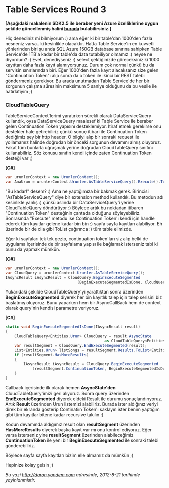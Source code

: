 # Table Services Round 3 

**[Aşağıdaki makalenin SDK2.5 ile beraber yeni Azure özelliklerine uygun
şekilde güncellenmiş halini
[burada](http://daron.yondem.com/software/post/Table_Services_SDK_25_Continuation_Token)
bulabilirsiniz.]**

Hiç denediniz mi bilmiyorum :) ama eğer ki bir table'dan 1000'den fazla
nesneniz varsa.. ki kesinlikle olacaktır. Hatta Table Service'in en
kuvvetli yönlerinden biri şu anda SQL Azure 150GB database sınırına
sahipken Table Service'de 1TB'a kadar bir table'da data tutabiliyor
olmamız :) neyse ne diyordum? :) Evet, denediyseniz :) select
çektiğinizde göreceksiniz ki 1000 kayıttan daha fazla kayıt
alamıyorsunuz. Durum çok normal çünkü bu da servisin sınırlarından biri.
Eğer 1000'den fazla kayıt alacaksanız size gelen "Continuation Token"ı
alıp sonra da o token ile ikinci bir REST talebi göndermeniz gerekiyor.
Bu arada unutmadan Table Service'de her bir sorgunun çalışma süresinin
maksimum 5 saniye olduğunu da bu vesile ile hatırlatiyim ;)

### CloudTableQuery  

TableServiceContext'lerimi yaratırken sürekli olarak DataServiceQuery
kullandık, oysa DataServiceQuery maalesef ki Table Service ile beraber
gelen Continuation Token yapısını desteklemiyor. İtiraf etmek gerekirse
onu destekler hale getirebiliriz çünkü sonuç itibari ile Continuation
Token dediğimiz şey bir http header. O bilgiyi alıp bir sonraki request
ile yollamamız halinde doğrudan bir önceki sorgunun devamını almış
oluyoruz. Fakat tüm bunlarla uğraşmak yerine doğrudan CloudTableQuery
sınıfını kullanabiliriz. Söz konusu sınıfın kendi içinde zaten
Continuation Token desteği var ;)

**[C\#]**
```cs
var urunlerContext = new UrunlerContext();
var AnaUrun = urunlerContext.Urunler.AsTableServiceQuery().Execute().ToList();
```

"Bu kadar!" desem? :) Ama ne yaptığımıza bir bakmak gerek. Birincisi
"AsTableServiceQuery" diye bir extension method kullandık. Bu metodun
adı kesinlikle yanlış :) çünkü aslında bir DataServiceQuery'i yerine
CloudTableQuery döndürüyor :) Böylece artık bu noktadan itibaren
"Continuation Token" desteğinin çantada olduğunu söyleyebiliriz.
Sonrasında "Execute" metodu ise Continuation Token'ı kendi için handle
ederek tüm kayıtlar gelene kadar bin bin :) sayfa sayfa kayıtları
alabiliyor. Eh üzerinde bir de cila gibi ToList çağırınca :) tüm table
elimizde.

Eğer ki sayfaları tek tek gezip, continuation token'ları siz alıp belki
de uygulama içerisinde de bir sayfalama yapısı ile bağlamak isterseniz
tabi ki bunu da yapmak mümkün.

**[C\#]**
```cs
var urunlerContext = new UrunlerContext();
var CloudQuery = urunlerContext.Urunler.AsTableServiceQuery();
IAsyncResult iAsyncResult = CloudQuery.BeginExecuteSegmented
                                (BeginExecuteSegmentedIsDone, CloudQuery); 
```

Yukarıdaki şekilde CloudTableQuery'yi yarattıktan sonra üzerinden
**BeginExecuteSegmented** diyerek her bin kayıtlık talep için talep
serisini biz başlatmış oluyoruz. Bunu yaparken hem bir AsyncCallBack hem
de context olarak query'nin kendisi parametre veriyoruz.

**[C\#]**
```cs
static void BeginExecuteSegmentedIsDone(IAsyncResult result)
{
    CloudTableQuery<Entities.Urun> CloudQuery = result.AsyncState 
                                            as CloudTableQuery<Entities.Urun>;
    var resultSegment = CloudQuery.EndExecuteSegmented(result);
    List<Entities.Urun> listSongs = resultSegment.Results.ToList<Entities.Urun>();
    if (resultSegment.HasMoreResults)
    {
        IAsyncResult iAsyncResult = CloudQuery.BeginExecuteSegmented
            (resultSegment.ContinuationToken, BeginExecuteSegmentedIsDone, CloudQuery); 
    }
} 
```

Callback içerisinde ilk olarak hemen **AsyncState'den**
CloudTableQuery'imizi geri alıyoruz. Sonra query üzerinden
**EndExecuteSegmented** diyerek eldeki Result ile durumu
sonuçlandırıyoruz. Artık **Result** üzerinden Urun listemizi alabiliriz.
Burada ister aldığınız veriyi direk bir ekranda gösterip Continatiın
Token'ı saklayın ister benim yaptığım gibi tüm kayıtlar bitene kadar
recursive takılın :)

Kodun devamında aldığımız result olan **resultSegment** üzerinden
**HasMoreResults** diyerek başka kayıt var mı onu kontrol ediyoruz. Eğer
varsa isterseniz yine **resultSegment** üzerinden alabileceğimiz
**ContinuationToken** ile yeni bir **BeginExecuteSegmented** ile sonraki
talebi gönderebiliriz.

Böylece sayfa sayfa kayıtları bizim elle almamız da mümkün ;)

Hepinize kolay gelsin ;)


*Bu yazi http://daron.yondem.com adresinde, 2012-8-21 tarihinde yayinlanmistir.*